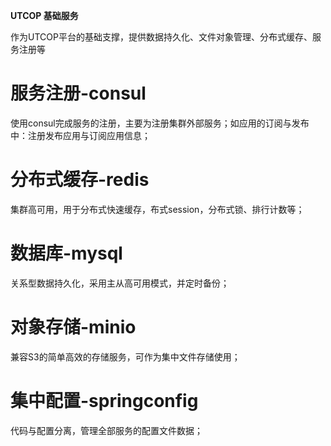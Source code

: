 **UTCOP 基础服务**

作为UTCOP平台的基础支撑，提供数据持久化、文件对象管理、分布式缓存、服务注册等

# 服务注册-consul
使用consul完成服务的注册，主要为注册集群外部服务；如应用的订阅与发布中：注册发布应用与订阅应用信息；

# 分布式缓存-redis
集群高可用，用于分布式快速缓存，布式session，分布式锁、排行计数等；

# 数据库-mysql
关系型数据持久化，采用主从高可用模式，并定时备份；

# 对象存储-minio
兼容S3的简单高效的存储服务，可作为集中文件存储使用；

# 集中配置-springconfig
代码与配置分离，管理全部服务的配置文件数据；
